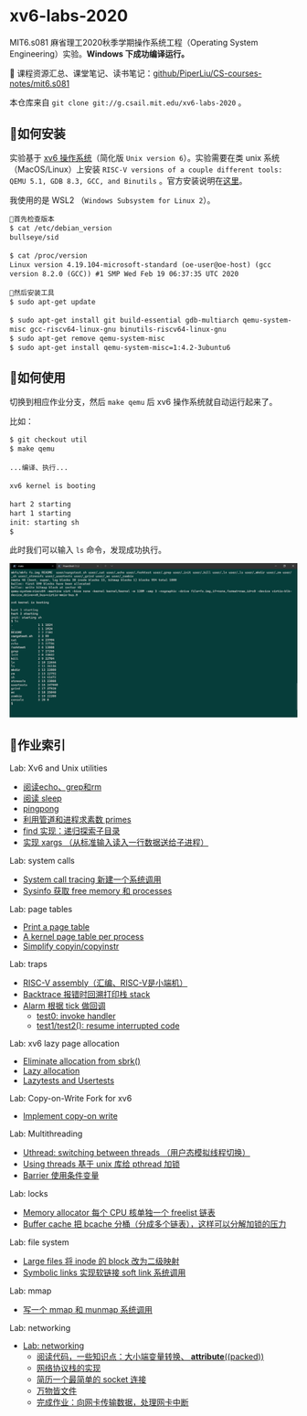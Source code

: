 # xv6-labs-2020

MIT6.s081 麻省理工2020秋季学期操作系统工程（Operating System Engineering）实验。**Windows 下成功编译运行。**

🧀 课程资源汇总、课堂笔记、读书笔记：[github/PiperLiu/CS-courses-notes/mit6.s081](./README.md)

本仓库来自 `git clone git://g.csail.mit.edu/xv6-labs-2020` 。

## 🧂如何安装

实验基于 [xv6 操作系统](https://github.com/PiperLiu/xv6-riscv)（简化版 `Unix version 6`）。实验需要在类 unix 系统（MacOS/Linux）上安装 `RISC-V versions of a couple different tools: QEMU 5.1, GDB 8.3, GCC, and Binutils` 。官方安装说明在[这里](https://pdos.csail.mit.edu/6.S081/2020/tools.html)。

我使用的是 WSL2 （`Windows Subsystem for Linux 2`）。

```
🌭首先检查版本
$ cat /etc/debian_version
bullseye/sid

$ cat /proc/version
Linux version 4.19.104-microsoft-standard (oe-user@oe-host) (gcc version 8.2.0 (GCC)) #1 SMP Wed Feb 19 06:37:35 UTC 2020

🍿然后安装工具
$ sudo apt-get update

$ sudo apt-get install git build-essential gdb-multiarch qemu-system-misc gcc-riscv64-linux-gnu binutils-riscv64-linux-gnu
$ sudo apt-get remove qemu-system-misc
$ sudo apt-get install qemu-system-misc=1:4.2-3ubuntu6
```

## 🥓如何使用

切换到相应作业分支，然后 `make qemu` 后 xv6 操作系统就自动运行起来了。

比如：
```
$ git checkout util
$ make qemu

...编译、执行...

xv6 kernel is booting

hart 2 starting
hart 1 starting
init: starting sh
$ 
```

此时我们可以输入 `ls` 命令，发现成功执行。

![](./make-qemu-succ.png)

## 🥚作业索引

Lab: Xv6 and Unix utilities
- [阅读echo、grep和rm](./docs/drafts/lec.01hw.md#阅读echo-grep和rm)
- [阅读 sleep](./docs/drafts/lec.01hw.md#阅读-sleep)
- [pingpong](./docs/drafts/lec.01hw.md#pingpong)
- [利用管道和进程求素数 primes](./docs/drafts/lec.01hw.md#利用管道和进程求素数-primes)
- [find 实现：递归探索子目录](./docs/drafts/lec.01hw.md#find-实现递归探索子目录)
- [实现 xargs （从标准输入读入一行数据送给子进程）](./docs/drafts/lec.01hw.md#实现-xargs-从标准输入读入一行数据送给子进程)

Lab: system calls
- [System call tracing 新建一个系统调用](./docs/drafts/lec.03hw.md#system-call-tracing-新建一个系统调用)
- [Sysinfo 获取 free memory 和 processes](./docs/drafts/lec.03hw.md#sysinfo-获取-free-memory-和-processes)

Lab: page tables
- [Print a page table](./docs/drafts/lec.04hw.md#print-a-page-table)
- [A kernel page table per process](./docs/drafts/lec.04hw.md#a-kernel-page-table-per-process)
- [Simplify copyin/copyinstr](./docs/drafts/lec.04hw.md#simplify-copyincopyinstr)

Lab: traps
- [RISC-V assembly（汇编、RISC-V是小端机）](./docs/drafts/lec.07hw.md#risc-v-assembly汇编-risc-v是小端机)
- [Backtrace 报错时回溯打印栈 stack](./docs/drafts/lec.07hw.md#backtrace-报错时回溯打印栈-stack)
- [Alarm 根据 tick 做回调](./docs/drafts/lec.07hw.md#alarm-根据-tick-做回调)
  - [test0: invoke handler](./docs/drafts/lec.07hw.md#test0-invoke-handler)
  - [test1/test2(): resume interrupted code](./docs/drafts/lec.07hw.md#test1test2-resume-interrupted-code)

Lab: xv6 lazy page allocation
- [Eliminate allocation from sbrk()](./docs/drafts/lec.08hw.md#eliminate-allocation-from-sbrk)
- [Lazy allocation](./docs/drafts/lec.08hw.md#lazy-allocation)
- [Lazytests and Usertests](./docs/drafts/lec.08hw.md#lazytests-and-usertests)

Lab: Copy-on-Write Fork for xv6
- [Implement copy-on write](./docs/drafts/lec.09hw.md#implement-copy-on-write)

Lab: Multithreading
- [Uthread: switching between threads （用户态模拟线程切换）](./docs/drafts/lec.11hw.md#uthread-switching-between-threads-用户态模拟线程切换)
- [Using threads 基于 unix 库给 pthread 加锁](./docs/drafts/lec.11hw.md#using-threads-基于-unix-库给-pthread-加锁)
- [Barrier 使用条件变量](./docs/drafts/lec.11hw.md#barrier-使用条件变量)

Lab: locks
- [Memory allocator 每个 CPU 核单独一个 freelist 链表](./docs/drafts/lec.13hw.md#memory-allocator-每个-cpu-核单独一个-freelist-链表)
- [Buffer cache 把 bcache 分桶（分成多个链表），这样可以分解加锁的压力](./docs/drafts/lec.13hw.md#buffer-cache-把-bcache-分桶分成多个链表这样可以分解加锁的压力)

Lab: file system
- [Large files 将 inode 的 block 改为二级映射](./docs/drafts/lec.14hw.md#large-files-将-inode-的-block-改为二级映射)
- [Symbolic links 实现软链接 soft link 系统调用](./docs/drafts/lec.14hw.md#symbolic-links-实现软链接-soft-link-系统调用)

Lab: mmap
- [写一个 mmap 和 munmap 系统调用](./docs/drafts/lec.17hw.md#写一个-mmap-和-munmap-系统调用)

Lab: networking
- [Lab: networking](./docs/drafts/lec.21hw.md#lab-networking-1)
  - [阅读代码，一些知识点：大小端变量转换、 __attribute__((packed))](./docs/drafts/lec.21hw.md#阅读代码一些知识点大小端变量转换-__attribute__packed)
  - [网络协议栈的实现](./docs/drafts/lec.21hw.md#网络协议栈的实现)
  - [简历一个最简单的 socket 连接](./docs/drafts/lec.21hw.md#简历一个最简单的-socket-连接)
  - [万物皆文件](./docs/drafts/lec.21hw.md#万物皆文件)
  - [完成作业：向网卡传输数据，处理网卡中断](./docs/drafts/lec.21hw.md#完成作业向网卡传输数据处理网卡中断)
